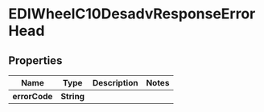 

# EDIWheelC10DesadvResponseErrorHead


## Properties

| Name | Type | Description | Notes |
|------------ | ------------- | ------------- | -------------|
|**errorCode** | **String** |  |  |



